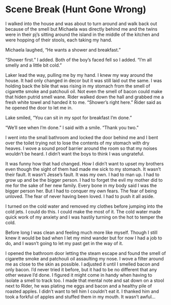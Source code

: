 # Scene Break (Hunt Gone Wrong)

I walked into the house and was about to turn around and walk back out because of the smell but Michaela was directly behind me and the twins were in their pj’s sitting around the island in the middle of the kitchen and were hopping of their stools, each taking my hand.

Michaela laughed, “He wants a shower and breakfast.”

“Shower first.” I added. Both of the boy’s faced fell so I added. “I’m all smelly and a little bit cold.”

Laker lead the way, pulling me by my hand. I knew my way around the house. It had only changed in decor but it was still laid out the same. I was holding back the bile that was rising in my stomach from the smell of cigarette smoke and patchouli oil. Not even the smell of bacon could make that hiden putrid smell wane. Rider walked down the hall and grabbed me a fresh white towel and handed it to me. “Shower’s right here.” Rider said as he opened the door to let me in.

Lake smiled, “You can sit in my spot for breakfast I’m done.”

“We’ll see when I’m done.” I said with a smile. “Thank you two.”

I went into the small bathroom and locked the door behind me and I bent over the toilet trying not to lose the contents of my stomach with dry heaves. I wove a sound proof barrier around the room so that my noises wouldn’t be heard. I didn’t want the boys to think I was ungrateful.

It was funny how that had changed. How I didn’t want to upset my brothers even though the sight of them had made me sick to my stomach. It wasn’t their fault. It wasn’t Jesse’s fault. It was my own. I had to man up. I had to grow up and be the bigger person. I had to forget the evil my mother did to me for the sake of her new family. Every bone in my body said I was the bigger person her. But I had to conquer my own fears. The fear of being unloved. The fear of never having been loved. I had to push it all aside.

I turned on the cold water and removed my clothes before jumping into the cold jets. I could do this. I could make the most of it. The cold water made quick work of my anxiety and I was hastily turning on the hot to temper the cold.

Before long I was clean and feeling much more like myself. Though I still knew it would be bad when I let my mind wander but for now I had a job to do, and I wasn’t going to let my past get in the way of it.

I opened the bathroom door letting the steam escape and found the smell of cigarette smoke and patchouli oil assaulting my nose. I wove a filter around me as close to the skin as possible. I adjusted it until I smelled bacon and only bacon. I’d never tried it before, but it had to be no different that any other weave I’d done. I figured it might come in handy when having to isolate a smell to track too. I made that mental note and sat down on a stool next to Rider, he was plating me eggs and bacon and a healthy pile of roasted apples. I didn’t want to tell him I couldn’t eat it. I thanked him and took a forkful of apples and stuffed them in my mouth. It wasn’t awful…

